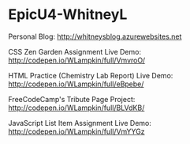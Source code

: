 # EpicU4-WhitneyL

Personal Blog: http://whitneysblog.azurewebsites.net

CSS Zen Garden Assignment Live Demo: http://codepen.io/WLampkin/full/VmvroO/

HTML Practice (Chemistry Lab Report) Live Demo: http://codepen.io/WLampkin/full/eBpebe/

FreeCodeCamp's Tribute Page Project: http://codepen.io/WLampkin/full/BLVdKB/

JavaScript List Item Assignment Live Demo: http://codepen.io/WLampkin/full/VmYYGz
